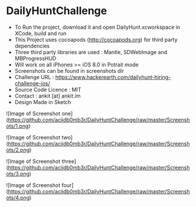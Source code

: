 # DailyHuntChallenge

* To Run the project, download it and open DailyHunt.xcworkspace in XCode, build and run
* This Project uses cocoapods (http://cocoapods.org) for third party dependencies
* Three third party libraries are used : Mantle, SDWebImage and MBProgressHUD
* Will work on all iPhones >= iOS 8.0 in Potrait mode
* Screenshots can be found in screenshots dir
* Challenge URL : https://www.hackerearth.com/dailyhunt-hiring-challenge-ios/
* Source Code Licence : MIT
* Contact : ankit [at] ankit.im
* Design Made in Sketch

![Image of Screenshot one] (https://github.com/aciidb0mb3r/DailyHuntChallenge/raw/master/Screenshots/1.png)

![Image of Screenshot two] (https://github.com/aciidb0mb3r/DailyHuntChallenge/raw/master/Screenshots/2.png)

![Image of Screenshot three] (https://github.com/aciidb0mb3r/DailyHuntChallenge/raw/master/Screenshots/3.png)

![Image of Screenshot four] (https://github.com/aciidb0mb3r/DailyHuntChallenge/raw/master/Screenshots/4.png)
